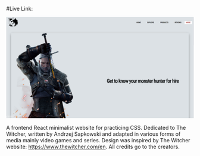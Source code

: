 #Live Link: 

![Preview](src/assets/ss/Header%20Witcher.PNG)

A frontend React minimalist website for practicing CSS. Dedicated to The Witcher, written by Andrzej Sapkowski and adapted in various forms of media mainly video games and series. Design was inspired by The Witcher website: https://www.thewitcher.com/en. All credits go to the creators.
